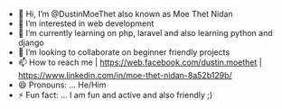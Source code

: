 - 👋 Hi, I’m @DustinMoeThet also known as Moe Thet Nidan
- 👀 I’m interested in web development
- 🌱 I’m currently learning on php, laravel and also learning python and django
- 💞️ I’m looking to collaborate on beginner friendly projects
- 📫 How to reach me | https://web.facebook.com/dustin.moethet | https://www.linkedin.com/in/moe-thet-nidan-8a52b129b/
- 😄 Pronouns: ... He/Him
- ⚡ Fun fact: ... I am fun and active and also friendly ;)

<!---
DustinMoeThet/DustinMoeThet is a ✨ special ✨ repository because its `README.md` (this file) appears on your GitHub profile.
You can click the Preview link to take a look at your changes.
--->
